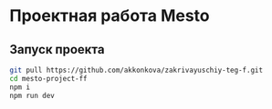 # Проектная работа Mesto

## Запуск проекта

```bash
git pull https://github.com/akkonkova/zakrivayuschiy-teg-f.git
cd mesto-project-ff
npm i
npm run dev
```

